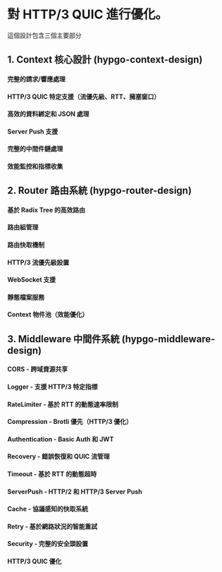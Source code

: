 # 對 HTTP/3 QUIC 進行優化。
這個設計包含三個主要部分

## 1. Context 核心設計 (hypgo-context-design)
   #### 完整的請求/響應處理
   #### HTTP/3 QUIC 特定支援（流優先級、RTT、擁塞窗口）
   #### 高效的資料綁定和 JSON 處理
   #### Server Push 支援
   #### 完整的中間件鏈處理
   #### 效能監控和指標收集

## 2. Router 路由系統 (hypgo-router-design)
   #### 基於 Radix Tree 的高效路由
   #### 路由組管理
   #### 路由快取機制
   #### HTTP/3 流優先級設置
   #### WebSocket 支援
   #### 靜態檔案服務
   #### Context 物件池（效能優化）

## 3. Middleware 中間件系統 (hypgo-middleware-design)
   #### CORS - 跨域資源共享
   #### Logger - 支援 HTTP/3 特定指標
   #### RateLimiter - 基於 RTT 的動態速率限制
   #### Compression - Brotli 優先（HTTP/3 優化）
   #### Authentication - Basic Auth 和 JWT
   #### Recovery - 錯誤恢復和 QUIC 流管理
   #### Timeout - 基於 RTT 的動態超時
   #### ServerPush - HTTP/2 和 HTTP/3 Server Push
   #### Cache - 協議感知的快取系統
   #### Retry - 基於網路狀況的智能重試
   #### Security - 完整的安全頭設置
   #### HTTP/3 QUIC 優化